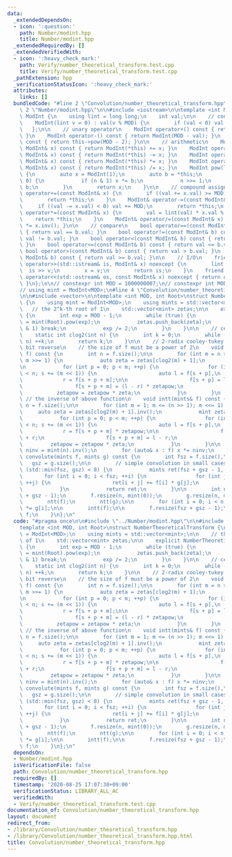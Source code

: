 ```yaml
---
data:
  _extendedDependsOn:
  - icon: ':question:'
    path: Number/modint.hpp
    title: Number/modint.hpp
  _extendedRequiredBy: []
  _extendedVerifiedWith:
  - icon: ':heavy_check_mark:'
    path: Verify/number_theoretical_transform.test.cpp
    title: Verify/number_theoretical_transform.test.cpp
  _pathExtension: hpp
  _verificationStatusIcon: ':heavy_check_mark:'
  attributes:
    links: []
  bundledCode: "#line 2 \"Convolution/number_theoretical_transform.hpp\"\n\n#line\
    \ 2 \"Number/modint.hpp\"\n\n#include <iostream>\n\ntemplate <int MOD>\nstruct\
    \ ModInt {\n    using lint = long long;\n    int val;\n\n    // constructor\n\
    \    ModInt(lint v = 0) : val(v % MOD) {\n        if (val < 0) val += MOD;\n \
    \   };\n\n    // unary operator\n    ModInt operator+() const { return ModInt(val);\
    \ }\n    ModInt operator-() const { return ModInt(MOD - val); }\n    ModInt inv()\
    \ const { return this->pow(MOD - 2); }\n\n    // arithmetic\n    ModInt operator+(const\
    \ ModInt& x) const { return ModInt(*this) += x; }\n    ModInt operator-(const\
    \ ModInt& x) const { return ModInt(*this) -= x; }\n    ModInt operator*(const\
    \ ModInt& x) const { return ModInt(*this) *= x; }\n    ModInt operator/(const\
    \ ModInt& x) const { return ModInt(*this) /= x; }\n    ModInt pow(lint n) const\
    \ {\n        auto x = ModInt(1);\n        auto b = *this;\n        while (n >\
    \ 0) {\n            if (n & 1) x *= b;\n            n >>= 1;\n            b *=\
    \ b;\n        }\n        return x;\n    }\n\n    // compound assignment\n    ModInt&\
    \ operator+=(const ModInt& x) {\n        if ((val += x.val) >= MOD) val -= MOD;\n\
    \        return *this;\n    }\n    ModInt& operator-=(const ModInt& x) {\n   \
    \     if ((val -= x.val) < 0) val += MOD;\n        return *this;\n    }\n    ModInt&\
    \ operator*=(const ModInt& x) {\n        val = lint(val) * x.val % MOD;\n    \
    \    return *this;\n    }\n    ModInt& operator/=(const ModInt& x) { return *this\
    \ *= x.inv(); }\n\n    // compare\n    bool operator==(const ModInt& b) const\
    \ { return val == b.val; }\n    bool operator!=(const ModInt& b) const { return\
    \ val != b.val; }\n    bool operator<(const ModInt& b) const { return val < b.val;\
    \ }\n    bool operator<=(const ModInt& b) const { return val <= b.val; }\n   \
    \ bool operator>(const ModInt& b) const { return val > b.val; }\n    bool operator>=(const\
    \ ModInt& b) const { return val >= b.val; }\n\n    // I/O\n    friend std::istream&\
    \ operator>>(std::istream& is, ModInt& x) noexcept {\n        lint v;\n      \
    \  is >> v;\n        x = v;\n        return is;\n    }\n    friend std::ostream&\
    \ operator<<(std::ostream& os, const ModInt& x) noexcept { return os << x.val;\
    \ }\n};\n\n// constexpr int MOD = 1000000007;\n// constexpr int MOD = 998244353;\n\
    // using mint = ModInt<MOD>;\n#line 4 \"Convolution/number_theoretical_transform.hpp\"\
    \n\n#include <vector>\n\ntemplate <int MOD, int Root>\nstruct NumberTheoreticalTransform\
    \ {\n    using mint = ModInt<MOD>;\n    using mints = std::vector<mint>;\n\n \
    \   // the 2^k-th root of 1\n    std::vector<mint> zetas;\n\n    explicit NumberTheoreticalTransform()\
    \ {\n        int exp = MOD - 1;\n        while (true) {\n            mint zeta\
    \ = mint(Root).pow(exp);\n            zetas.push_back(zeta);\n            if (exp\
    \ & 1) break;\n            exp /= 2;\n        }\n    }\n\n    // ceil(log_2 n)\n\
    \    static int clog2(int n) {\n        int k = 0;\n        while ((1 << k) <\
    \ n) ++k;\n        return k;\n    }\n\n    // 2-radix cooley-tukey algorithm without\
    \ bit reverse\n    // the size of f must be a power of 2\n    void ntt(mints&\
    \ f) const {\n        int n = f.size();\n\n        for (int m = n >> 1; m >= 1;\
    \ m >>= 1) {\n            auto zeta = zetas[clog2(m) + 1];\n            mint zetapow(1);\n\
    \n            for (int p = 0; p < m; ++p) {\n                for (int s = 0; s\
    \ < n; s += (m << 1)) {\n                    auto l = f[s + p],\n            \
    \             r = f[s + p + m];\n\n                    f[s + p] = l + r;\n   \
    \                 f[s + p + m] = (l - r) * zetapow;\n                }\n     \
    \           zetapow = zetapow * zeta;\n            }\n        }\n    }\n\n   \
    \ // the inverse of above function\n    void intt(mints& f) const {\n        int\
    \ n = f.size();\n\n        for (int m = 1; m <= (n >> 1); m <<= 1) {\n       \
    \     auto zeta = zetas[clog2(m) + 1].inv();\n            mint zetapow(1);\n\n\
    \            for (int p = 0; p < m; ++p) {\n                for (int s = 0; s\
    \ < n; s += (m << 1)) {\n                    auto l = f[s + p],\n            \
    \             r = f[s + p + m] * zetapow;\n\n                    f[s + p] = l\
    \ + r;\n                    f[s + p + m] = l - r;\n                }\n       \
    \         zetapow = zetapow * zeta;\n            }\n        }\n\n        auto\
    \ ninv = mint(n).inv();\n        for (auto& x : f) x *= ninv;\n    }\n\n    mints\
    \ convolute(mints f, mints g) const {\n        int fsz = f.size(),\n         \
    \   gsz = g.size();\n\n        // simple convolution in small cases\n        if\
    \ (std::min(fsz, gsz) < 8) {\n            mints ret(fsz + gsz - 1, 0);\n     \
    \       for (int i = 0; i < fsz; ++i) {\n                for (int j = 0; j < gsz;\
    \ ++j) {\n                    ret[i + j] += f[i] * g[j];\n                }\n\
    \            }\n            return ret;\n        }\n\n        int n = 1 << clog2(fsz\
    \ + gsz - 1);\n        f.resize(n, mint(0));\n        g.resize(n, mint(0));\n\n\
    \        ntt(f);\n        ntt(g);\n\n        for (int i = 0; i < n; ++i) f[i]\
    \ *= g[i];\n\n        intt(f);\n\n        f.resize(fsz + gsz - 1);\n        return\
    \ f;\n    }\n};\n"
  code: "#pragma once\n\n#include \"../Number/modint.hpp\"\n\n#include <vector>\n\n\
    template <int MOD, int Root>\nstruct NumberTheoreticalTransform {\n    using mint\
    \ = ModInt<MOD>;\n    using mints = std::vector<mint>;\n\n    // the 2^k-th root\
    \ of 1\n    std::vector<mint> zetas;\n\n    explicit NumberTheoreticalTransform()\
    \ {\n        int exp = MOD - 1;\n        while (true) {\n            mint zeta\
    \ = mint(Root).pow(exp);\n            zetas.push_back(zeta);\n            if (exp\
    \ & 1) break;\n            exp /= 2;\n        }\n    }\n\n    // ceil(log_2 n)\n\
    \    static int clog2(int n) {\n        int k = 0;\n        while ((1 << k) <\
    \ n) ++k;\n        return k;\n    }\n\n    // 2-radix cooley-tukey algorithm without\
    \ bit reverse\n    // the size of f must be a power of 2\n    void ntt(mints&\
    \ f) const {\n        int n = f.size();\n\n        for (int m = n >> 1; m >= 1;\
    \ m >>= 1) {\n            auto zeta = zetas[clog2(m) + 1];\n            mint zetapow(1);\n\
    \n            for (int p = 0; p < m; ++p) {\n                for (int s = 0; s\
    \ < n; s += (m << 1)) {\n                    auto l = f[s + p],\n            \
    \             r = f[s + p + m];\n\n                    f[s + p] = l + r;\n   \
    \                 f[s + p + m] = (l - r) * zetapow;\n                }\n     \
    \           zetapow = zetapow * zeta;\n            }\n        }\n    }\n\n   \
    \ // the inverse of above function\n    void intt(mints& f) const {\n        int\
    \ n = f.size();\n\n        for (int m = 1; m <= (n >> 1); m <<= 1) {\n       \
    \     auto zeta = zetas[clog2(m) + 1].inv();\n            mint zetapow(1);\n\n\
    \            for (int p = 0; p < m; ++p) {\n                for (int s = 0; s\
    \ < n; s += (m << 1)) {\n                    auto l = f[s + p],\n            \
    \             r = f[s + p + m] * zetapow;\n\n                    f[s + p] = l\
    \ + r;\n                    f[s + p + m] = l - r;\n                }\n       \
    \         zetapow = zetapow * zeta;\n            }\n        }\n\n        auto\
    \ ninv = mint(n).inv();\n        for (auto& x : f) x *= ninv;\n    }\n\n    mints\
    \ convolute(mints f, mints g) const {\n        int fsz = f.size(),\n         \
    \   gsz = g.size();\n\n        // simple convolution in small cases\n        if\
    \ (std::min(fsz, gsz) < 8) {\n            mints ret(fsz + gsz - 1, 0);\n     \
    \       for (int i = 0; i < fsz; ++i) {\n                for (int j = 0; j < gsz;\
    \ ++j) {\n                    ret[i + j] += f[i] * g[j];\n                }\n\
    \            }\n            return ret;\n        }\n\n        int n = 1 << clog2(fsz\
    \ + gsz - 1);\n        f.resize(n, mint(0));\n        g.resize(n, mint(0));\n\n\
    \        ntt(f);\n        ntt(g);\n\n        for (int i = 0; i < n; ++i) f[i]\
    \ *= g[i];\n\n        intt(f);\n\n        f.resize(fsz + gsz - 1);\n        return\
    \ f;\n    }\n};\n"
  dependsOn:
  - Number/modint.hpp
  isVerificationFile: false
  path: Convolution/number_theoretical_transform.hpp
  requiredBy: []
  timestamp: '2020-08-25 17:07:38+09:00'
  verificationStatus: LIBRARY_ALL_AC
  verifiedWith:
  - Verify/number_theoretical_transform.test.cpp
documentation_of: Convolution/number_theoretical_transform.hpp
layout: document
redirect_from:
- /library/Convolution/number_theoretical_transform.hpp
- /library/Convolution/number_theoretical_transform.hpp.html
title: Convolution/number_theoretical_transform.hpp
---
```

